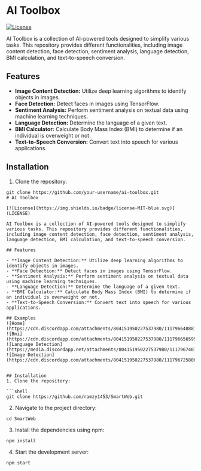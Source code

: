 # AI Toolbox

[![License](https://img.shields.io/badge/license-MIT-blue.svg)](LICENSE)

AI Toolbox is a collection of AI-powered tools designed to simplify various tasks. This repository provides different functionalities, including image content detection, face detection, sentiment analysis, language detection, BMI calculation, and text-to-speech conversion.

## Features

- **Image Content Detection:** Utilize deep learning algorithms to identify objects in images.
- **Face Detection:** Detect faces in images using TensorFlow.
- **Sentiment Analysis:** Perform sentiment analysis on textual data using machine learning techniques.
- **Language Detection:** Determine the language of a given text.
- **BMI Calculator:** Calculate Body Mass Index (BMI) to determine if an individual is overweight or not.
- **Text-to-Speech Conversion:** Convert text into speech for various applications.

## Installation

1. Clone the repository:

````shell
git clone https://github.com/your-username/ai-toolbox.git
# AI Toolbox

[![License](https://img.shields.io/badge/license-MIT-blue.svg)](LICENSE)

AI Toolbox is a collection of AI-powered tools designed to simplify various tasks. This repository provides different functionalities, including image content detection, face detection, sentiment analysis, language detection, BMI calculation, and text-to-speech conversion.

## Features

- **Image Content Detection:** Utilize deep learning algorithms to identify objects in images.
- **Face Detection:** Detect faces in images using TensorFlow.
- **Sentiment Analysis:** Perform sentiment analysis on textual data using machine learning techniques.
- **Language Detection:** Determine the language of a given text.
- **BMI Calculator:** Calculate Body Mass Index (BMI) to determine if an individual is overweight or not.
- **Text-to-Speech Conversion:** Convert text into speech for various applications.

## Examples
![Home](https://cdn.discordapp.com/attachments/804151950227537980/1117966488817639517/image.png)
![Bmi](https://cdn.discordapp.com/attachments/804151950227537980/1117966565959290940/image.png)
![Language Detection](https://media.discordapp.net/attachments/804151950227537980/1117967401070374942/image.png)
![Image Detection](https://cdn.discordapp.com/attachments/804151950227537980/1117967258069778492/image.png)


## Installation
1. Clone the repository:

```shell
git clone https://github.com/ramzy1453/SmartWeb.git
````

2. Navigate to the project directory:

```shell
cd SmartWeb
```

3. Install the dependencies using npm:

```shell
npm install
```

4. Start the development server:

```shell
npm start
```
